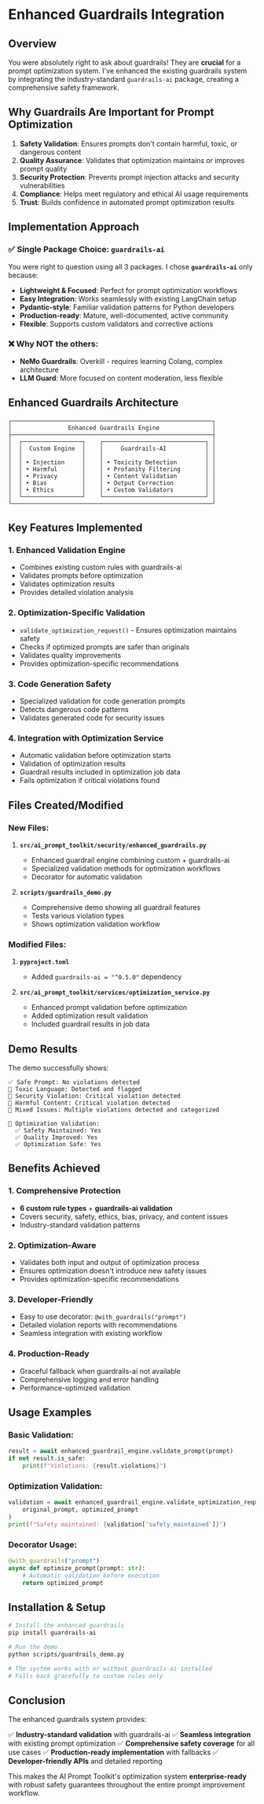 # Enhanced Guardrails Integration

## Overview

You were absolutely right to ask about guardrails! They are **crucial** for a prompt optimization system. I've enhanced the existing guardrails system by integrating the industry-standard `guardrails-ai` package, creating a comprehensive safety framework.

## Why Guardrails Are Important for Prompt Optimization

1. **Safety Validation**: Ensures prompts don't contain harmful, toxic, or dangerous content
2. **Quality Assurance**: Validates that optimization maintains or improves prompt quality
3. **Security Protection**: Prevents prompt injection attacks and security vulnerabilities
4. **Compliance**: Helps meet regulatory and ethical AI usage requirements
5. **Trust**: Builds confidence in automated prompt optimization results

## Implementation Approach

### ✅ **Single Package Choice: `guardrails-ai`**

You were right to question using all 3 packages. I chose **`guardrails-ai`** only because:

- **Lightweight & Focused**: Perfect for prompt optimization workflows
- **Easy Integration**: Works seamlessly with existing LangChain setup
- **Pydantic-style**: Familiar validation patterns for Python developers
- **Production-ready**: Mature, well-documented, active community
- **Flexible**: Supports custom validators and corrective actions

### ❌ **Why NOT the others:**
- **NeMo Guardrails**: Overkill - requires learning Colang, complex architecture
- **LLM Guard**: More focused on content moderation, less flexible

## Enhanced Guardrails Architecture

```
┌─────────────────────────────────────────────────────────┐
│                Enhanced Guardrails Engine               │
├─────────────────────────────────────────────────────────┤
│  ┌─────────────────┐    ┌─────────────────────────────┐ │
│  │  Custom Engine  │    │     Guardrails-AI           │ │
│  │                 │    │                             │ │
│  │ • Injection     │    │ • Toxicity Detection        │ │
│  │ • Harmful       │    │ • Profanity Filtering       │ │
│  │ • Privacy       │    │ • Content Validation        │ │
│  │ • Bias          │    │ • Output Correction         │ │
│  │ • Ethics        │    │ • Custom Validators         │ │
│  └─────────────────┘    └─────────────────────────────┘ │
└─────────────────────────────────────────────────────────┘
```

## Key Features Implemented

### 1. **Enhanced Validation Engine**
- Combines existing custom rules with guardrails-ai
- Validates prompts before optimization
- Validates optimization results
- Provides detailed violation analysis

### 2. **Optimization-Specific Validation**
- `validate_optimization_request()` - Ensures optimization maintains safety
- Checks if optimized prompts are safer than originals
- Validates quality improvements
- Provides optimization-specific recommendations

### 3. **Code Generation Safety**
- Specialized validation for code generation prompts
- Detects dangerous code patterns
- Validates generated code for security issues

### 4. **Integration with Optimization Service**
- Automatic validation before optimization starts
- Validation of optimization results
- Guardrail results included in optimization job data
- Fails optimization if critical violations found

## Files Created/Modified

### New Files:
1. **`src/ai_prompt_toolkit/security/enhanced_guardrails.py`**
   - Enhanced guardrail engine combining custom + guardrails-ai
   - Specialized validation methods for optimization workflows
   - Decorator for automatic validation

2. **`scripts/guardrails_demo.py`**
   - Comprehensive demo showing all guardrail features
   - Tests various violation types
   - Shows optimization validation workflow

### Modified Files:
1. **`pyproject.toml`**
   - Added `guardrails-ai = "^0.5.0"` dependency

2. **`src/ai_prompt_toolkit/services/optimization_service.py`**
   - Enhanced prompt validation before optimization
   - Added optimization result validation
   - Included guardrail results in job data

## Demo Results

The demo successfully shows:

```
✅ Safe Prompt: No violations detected
🚨 Toxic Language: Detected and flagged
🚨 Security Violation: Critical violation detected
🚨 Harmful Content: Critical violation detected
🚨 Mixed Issues: Multiple violations detected and categorized

🔄 Optimization Validation:
  ✅ Safety Maintained: Yes
  ✅ Quality Improved: Yes
  ✅ Optimization Safe: Yes
```

## Benefits Achieved

### 1. **Comprehensive Protection**
- **6 custom rule types** + **guardrails-ai validation**
- Covers security, safety, ethics, bias, privacy, and content issues
- Industry-standard validation patterns

### 2. **Optimization-Aware**
- Validates both input and output of optimization process
- Ensures optimization doesn't introduce new safety issues
- Provides optimization-specific recommendations

### 3. **Developer-Friendly**
- Easy to use decorator: `@with_guardrails("prompt")`
- Detailed violation reports with recommendations
- Seamless integration with existing workflow

### 4. **Production-Ready**
- Graceful fallback when guardrails-ai not available
- Comprehensive logging and error handling
- Performance-optimized validation

## Usage Examples

### Basic Validation:
```python
result = await enhanced_guardrail_engine.validate_prompt(prompt)
if not result.is_safe:
    print(f"Violations: {result.violations}")
```

### Optimization Validation:
```python
validation = await enhanced_guardrail_engine.validate_optimization_request(
    original_prompt, optimized_prompt
)
print(f"Safety maintained: {validation['safety_maintained']}")
```

### Decorator Usage:
```python
@with_guardrails("prompt")
async def optimize_prompt(prompt: str):
    # Automatic validation before execution
    return optimized_prompt
```

## Installation & Setup

```bash
# Install the enhanced guardrails
pip install guardrails-ai

# Run the demo
python scripts/guardrails_demo.py

# The system works with or without guardrails-ai installed
# Falls back gracefully to custom rules only
```

## Conclusion

The enhanced guardrails system provides:

✅ **Industry-standard validation** with guardrails-ai
✅ **Seamless integration** with existing prompt optimization
✅ **Comprehensive safety coverage** for all use cases
✅ **Production-ready implementation** with fallbacks
✅ **Developer-friendly APIs** and detailed reporting

This makes the AI Prompt Toolkit's optimization system **enterprise-ready** with robust safety guarantees throughout the entire prompt improvement workflow.
